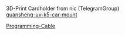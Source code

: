3D-Print Cardholder from nic (TelegramGroup)<br>
[quansheng-uv-k5-car-mount](https://www.printables.com/fr/model/516826-quansheng-uv-k5-car-mount)

[Programming-Cable](https://github.com/ludwich66/Quansheng_UV-K5_Firmware/wiki/Programming-Cable)